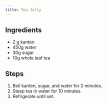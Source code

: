 ```yaml
---
title: Tea Jelly
---
```


## Ingredients

- 2 g kanten
- 450g water
- 30g sugar
- 10g whole leaf tea

## Steps

1. Boil kanten, sugar, and water for 2 minutes.
1. Steep tea in water for 10 minutes.
1. Refrigerate until set.
